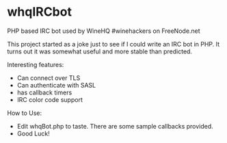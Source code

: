 # whqIRCbot
PHP based IRC bot used by WineHQ #winehackers on FreeNode.net

This project started as a joke just to see if I could write an IRC bot
in PHP. It turns out it was somewhat useful and more stable than
predicted.

Interesting features:

 * Can connect over TLS
 * Can authenticate with SASL
 * has callback timers
 * IRC color code support

How to Use:

 * Edit whqBot.php to taste. There are some sample callbacks provided.
 * Good Luck!
